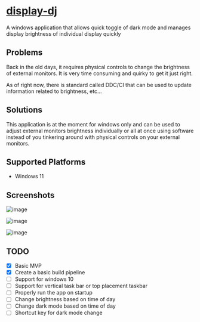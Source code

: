 # [display-dj](https://synle.github.io/display-dj/)

A windows application that allows quick toggle of dark mode and manages display brightness of individual display quickly

## Problems

Back in the old days, it requires physical controls to change the brightness of external monitors. It is very time consuming and quirky to get it just right.

As of right now, there is standard called DDC/CI that can be used to update information related to brightness, etc...

## Solutions

This application is at the moment for windows only and can be used to adjust external monitors brightness individually or all at once using software instead of you tinkering around with physical controls on your external monitors.

## Supported Platforms

- Windows 11

## Screenshots

![image](https://user-images.githubusercontent.com/3792401/158028380-e2347d2e-129a-456e-a49c-fe1350ab4fca.png)

![image](https://user-images.githubusercontent.com/3792401/158028372-d3fadbf7-d6c6-421c-8598-538f0c3c9bcd.png)

![image](https://user-images.githubusercontent.com/3792401/158028393-1db3c6ef-6d09-447d-bd24-0ed3697b5c9b.png)

## TODO

- [x] Basic MVP
- [x] Create a basic build pipeline
- [ ] Support for windows 10
- [ ] Support for vertical task bar or top placement taskbar
- [ ] Properly run the app on startup
- [ ] Change brightness based on time of day
- [ ] Change dark mode based on time of day
- [ ] Shortcut key for dark mode change
